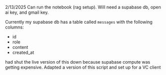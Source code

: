 2/13/2025
Can run the notebook (rag setup). Will need a supabase db, open ai key, and gmail key. 

Currently my supabase db has a table called `messages` with the following columns:
- id
- role
- content
- created_at

had shut the live version of this down because supabase compute was getting expensive.
Adapted a version of this script and set up for a VC client
